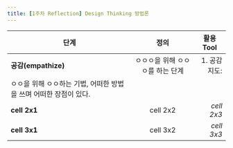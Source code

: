 ```yaml
---
title: [1주차 Reflection] Design Thinking 방법론
---
```

|  <center>단계</center> |  <center>정의</center> |  <center>활용 Tool</center> |
|:--------|:--------:|--------:|
|**공감(empathize)** | <center>ㅇㅇㅇ을 위해 ㅇㅇㅇ를 하는 단계<center> |1. 공감지도:
ㅇㅇ을 위해 ㅇㅇ하는 기법, 어떠한 방법을 쓰며 어떠한 장점이 있다. |
|**cell 2x1** | <center>cell 2x2 </center> |*cell 2x3* |
|**cell 3x1** | <center>cell 3x2 </center> |*cell 3x3* |
